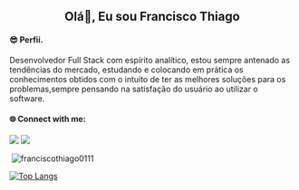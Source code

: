 
<h2 align="center">Olá👋, Eu sou Francisco Thiago</h2>

<h4 align="left">😎 Perfii.</h4>

  <p>Desenvolvedor Full Stack com espírito analítico, estou sempre antenado as tendências do mercado, estudando e colocando em prática os conhecimentos obtidos com
o intuito de ter as melhores soluções para os problemas,sempre pensando na satisfação do usuário ao utilizar o software.</p>  

<h4 align="left">🌐 Connect with me:</h4>

<a href = "mailto:franciscothioago0111@gmail.com"><img src="https://img.shields.io/badge/Gmail-D14836?style=for-the-badge&logo=gmail&logoColor=white" target="_blank"></a>
<a href="https://www.linkedin.com/in/franciscothiago/" target="_blank"><img src="https://img.shields.io/badge/-LinkedIn-%230077B5?style=for-the-badge&logo=linkedin&logoColor=white" target="_blank"></a>   
</div>


<p>&nbsp;<img align="justify" src="https://github-readme-stats.vercel.app/api?username=franciscothiago0111&show_icons=true&locale=en" alt="franciscothiago0111" /></p>

[![Top Langs](https://github-readme-stats.vercel.app/api/top-langs/?username=franciscothiago0111&layout=compact)](https://github.com/anuraghazra/github-readme-stats)
